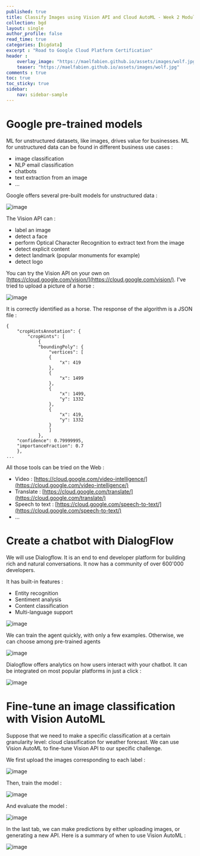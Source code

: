 ```yaml
---
published: true
title: Classify Images using Vision API and Cloud AutoML - Week 2 Module 2
collection: bgd
layout: single
author_profile: false
read_time: true
categories: [bigdata]
excerpt : "Road to Google Cloud Platform Certification"
header :
    overlay_image: "https://maelfabien.github.io/assets/images/wolf.jpg"
    teaser: "https://maelfabien.github.io/assets/images/wolf.jpg"
comments : true
toc: true
toc_sticky: true
sidebar:
    nav: sidebar-sample
---
```


# Google pre-trained models

ML for unstructured datasets, like images, drives value for businesses. ML for unstructured data can be found in different business use cases :
- image classification
- NLP email classification
- chatbots
- text extraction from an image
- ...

Google offers several pre-built models for unstructured data :

![image](https://maelfabien.github.io/assets/images/gcp_109.jpg)

The Vision API can :
- label an image
- detect a face
- perform Optical Character Recognition to extract text from the image
- detect explicit content 
- detect landmark (popular monuments for example)
- detect logo

You can try the Vision API on your own on [https://cloud.google.com/vision/](https://cloud.google.com/vision/). I've tried to upload a picture of a horse :

![image](https://maelfabien.github.io/assets/images/gcp_110.jpg)

It is correctly identified as a horse. The response of the algorithm is a JSON file :

```
{
    "cropHintsAnnotation": {
        "cropHints": [
            {
            "boundingPoly": {
                "vertices": [
                {
                    "x": 419
                },
                {
                    "x": 1499
                },
                {
                    "x": 1499,
                    "y": 1332
                },
                {
                    "x": 419,
                    "y": 1332
                }
                ]
            },
    "confidence": 0.79999995,
    "importanceFraction": 0.7
    },
...
```

All those tools can be tried on the Web :
- Video : [https://cloud.google.com/video-intelligence/](https://cloud.google.com/video-intelligence/)
- Translate : [https://cloud.google.com/translate/](https://cloud.google.com/translate/)
- Speech to text : [https://cloud.google.com/speech-to-text/](https://cloud.google.com/speech-to-text/)
- ...

# Create a chatbot with DialogFlow

We will use Dialogflow. It is an end to end developer platform for building rich and natural conversations. It now has a community of over 600'000 developers. 

It has built-in features :
- Entity recognition
- Sentiment analysis
- Content classification
- Multi-language support

![image](https://maelfabien.github.io/assets/images/gcp_111.jpg)

We can train the agent quickly, with only a few examples. Otherwise, we can choose among pre-trained agents

![image](https://maelfabien.github.io/assets/images/gcp_112.jpg)

Dialogflow offers analytics on how users interact with your chatbot. It can be integrated on most popular platforms in just a click :

![image](https://maelfabien.github.io/assets/images/gcp_113.jpg)

# Fine-tune an image classification with Vision AutoML

Suppose that we need to make a specific classification at a certain granularity level: cloud classification for weather forecast. We can use Vision AutoML to fine-tune Vision API to our specific challenge.

We first upload the images corresponding to each label :

![image](https://maelfabien.github.io/assets/images/gcp_114.jpg)

Then, train the model :

![image](https://maelfabien.github.io/assets/images/gcp_115.jpg)

And evaluate the model :

![image](https://maelfabien.github.io/assets/images/gcp_116.jpg)

In the last tab, we can make predictions by either uploading images, or generating a new API. Here is a summary of when to use Vision AutoML :

![image](https://maelfabien.github.io/assets/images/gcp_117.jpg)

